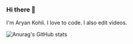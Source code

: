 ### Hi there 👋

I'm Aryan Kohli. I love to code.
I also edit videos.

![Anurag's GitHub stats](https://github-readme-stats.vercel.app/api?username=AryanKohli88&show_icons=true&theme=radical)
<!--
**AryanKohli88/AryanKohli88** is a ✨ _special_ ✨ repository because its `README.md` (this file) appears on your GitHub profile.

Here are some ideas to get you started:

- 🔭 I’m currently working on ...
- 🌱 I’m currently learning ...
- 👯 I’m looking to collaborate on ...
- 🤔 I’m looking for help with ...
- 💬 Ask me about ...
- 📫 How to reach me: ...
- 😄 Pronouns: ...
- ⚡ Fun fact: ...
-->
